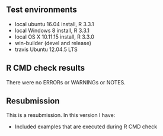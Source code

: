 ## Test environments
* local ubuntu 16.04 install, R 3.3.1
* local Windows 8 install, R 3.3.1
* local OS X 10.11.15 install, R 3.3.0
* win-builder (devel and release)
* travis Ubuntu 12.04.5 LTS 

## R CMD check results
There were no ERRORs or WARNINGs or NOTES.

## Resubmission
This is a resubmission. In this version I have:

* Included examples that are executed during R CMD check